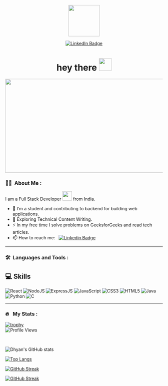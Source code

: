 
<p align="center"><img src="https://media.giphy.com/media/M9gbBd9nbDrOTu1Mqx/giphy.gif" width="100"/></p>
<p align="center">
<a href="https://www.linkedin.com/in/dhyan-shah-42440b249"><img src="https://img.shields.io/badge/LinkedIn-blue?style=for-the-badge&logo=linkedin&logoColor=white" alt="LinkedIn Badge"></a>
</p>



<h1 align="center">hey there <img src="https://media.giphy.com/media/hvRJCLFzcasrR4ia7z/giphy.gif" width="40"></h1>

<p align="center"><img src="https://media.giphy.com/media/dWesBcTLavkZuG35MI/giphy.gif" width="600" height="300"  /></p>

### :man_technologist: &nbsp;About Me :

I am a Full Stack Developer <img src="https://media.giphy.com/media/WUlplcMpOCEmTGBtBW/giphy.gif" width="30"> from India.

- 🔭 I’m a student and contributing to backend for building web applications.
- 🌱 Exploring Technical Content Writing.
- ⚡ In my free time I solve problems on GeeksforGeeks and read tech articles.
- 📫 How to reach me: &nbsp; [![Linkedin Badge](https://img.shields.io/badge/--blue?style=flat&logo=Linkedin&logoColor=white)](https://www.linkedin.com/in/dhyan-shah-42440b249)

---

### 🛠 &nbsp;Languages and Tools :

## 💻 Skills

![React](https://img.shields.io/badge/react-%2320232a.svg?style=for-the-badge&logo=react&logoColor=%2361DAFB)
![NodeJS](https://img.shields.io/badge/nodejs-%23339933.svg?style=for-the-badge&logo=node.js&logoColor=white)
![ExpressJS](https://img.shields.io/badge/express.js-%23404d59.svg?style=for-the-badge&logo=express&logoColor=%2361DAFB)
![JavaScript](https://img.shields.io/badge/javascript-%23323330.svg?style=for-the-badge&logo=javascript&logoColor=%23F7DF1E)
![CSS3](https://img.shields.io/badge/css3-%231572B6.svg?style=for-the-badge&logo=css3&logoColor=white)
![HTML5](https://img.shields.io/badge/html5-%23E34F26.svg?style=for-the-badge&logo=html5&logoColor=white)
![Java](https://img.shields.io/badge/java-%23ED8B00.svg?style=for-the-badge&logo=java&logoColor=white)
![Python](https://img.shields.io/badge/python-3670A0?style=for-the-badge&logo=python&logoColor=ffdd54) ![C](https://img.shields.io/badge/c-%2300599C.svg?style=for-the-badge&logo=c&logoColor=white)

---

### 🔥 &nbsp; My Stats :

[![trophy](https://github-profile-trophy.vercel.app/?username=Saurav-Navdhare&theme=monokai&row=1&column=7&margin-w=15)](https://github.com/ryo-ma/github-profile-trophy)<br>
![Profile Views](https://komarev.com/ghpvc/?username=Saurav-Navdharea&label=Profile+Views)

<br>




![Dhyan's GitHub stats](https://github-readme-stats.vercel.app/api?username=dhyanshah22&show_icons=true)

[![Top Langs](https://github-readme-stats.vercel.app/api/top-langs/?username=dhyanshah22&layout=pie)](https://github.com/anuraghazra/github-readme-stats)


[![GitHub Streak](https://github-readme-streak-stats.herokuapp.com?user=dhyanshah22&theme=dark&hide_border=true)](https://git.io/streak-stats)

[![GitHub Streak](https://streak-stats.demolab.com/?user=DhyanShah22&theme=dark)](https://git.io/streak-stats)
